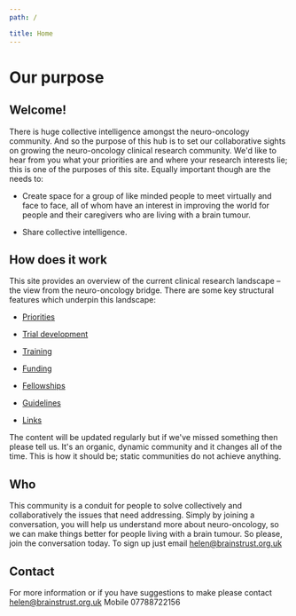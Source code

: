 ```yaml
---
path: /

title: Home
---
```


# Our purpose

## Welcome!

There is huge collective intelligence amongst the neuro-oncology community. And
so the purpose of this hub is to set our collaborative sights on growing the
neuro-oncology clinical research community. We'd like to hear from you what
your priorities are and where your research interests lie; this is one of the
purposes of this site. Equally important though are the needs to:

- Create space for a group of like minded people to meet virtually and
  face to face, all of whom have an interest in improving the world for
  people and their caregivers who are living with a brain tumour.

- Share collective intelligence.

## How does it work

This site provides an overview of the current clinical research landscape – the
view from the neuro-oncology bridge. There are some key structural features
which underpin this landscape:

- [Priorities](/priorities)

- [Trial development](/trial-development)

- [Training](/training)

- [Funding](/funding)

- [Fellowships](/fellowships)

- [Guidelines](/guidelines)

- [Links](/links)

The content will be updated regularly but if we've missed something then please
tell us. It's an organic, dynamic community and it changes all of the time.
This is how it should be; static communities do not achieve anything.

## Who

This community is a conduit for people to solve collectively and
collaboratively the issues that need addressing. Simply by joining a
conversation, you will help us understand more about neuro-oncology, so we can
make things better for people living with a brain tumour. So please, join the
conversation today. To sign up just email helen@brainstrust.org.uk

## Contact

For more information or if you have suggestions to make please
contact helen@brainstrust.org.uk Mobile 07788722156 </div>
